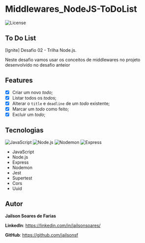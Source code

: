 # Middlewares_NodeJS-ToDoList
![License](https://img.shields.io/github/license/jailsonsf/Middlewares_NodeJS-ToDoList?style=for-the-badge)

## To Do List
[Ignite] Desafio 02 - Trilha Node.js.

Neste desafio vamos usar os conceitos de middlewares no projeto desenvolvido no desafio anteior

## Features
- [x] Criar um novo *todo*;
- [x] Listar todos os *todos*;
- [x] Alterar o `title` e `deadline` de um *todo* existente;
- [x] Marcar um *todo* como feito;
- [x] Excluir um *todo*;

## Tecnologias
![JavaScript](https://img.shields.io/badge/-JavaScript-F7DF1E?logo=javascript&logoColor=white&style=for-the-badge)
![Node.js](https://img.shields.io/badge/-Node.js-339933?logo=node.js&logoColor=white&style=for-the-badge)
![Nodemon](https://img.shields.io/badge/-Nodemon-76D04B?logo=nodemon&logoColor=white&style=for-the-badge)
![Express](https://img.shields.io/badge/-Express-000000?logo=express&logoColor=white&style=for-the-badge)

- JavaScript
- Node.js
- Express
- Nodemon
- Jest
- Supertest
- Cors
- Uuid

## Autor
**Jailson Soares de Farias**

**LinkedIn**: https://linkedin.com/in/jailsonsoares/

**GitHub**: https://github.com/jailsonsf
